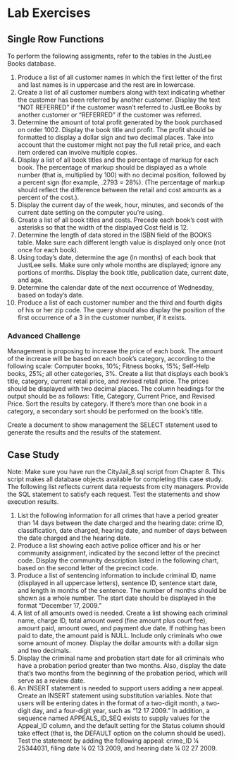 # Lab Exercises

## Single Row Functions

To perform the following assigments, refer to the tables in the JustLee
Books database.

1. Produce a list of all customer names in which the first letter of the first and last names is in uppercase and the rest are in lowercase.
2. Create a list of all customer numbers along with text indicating whether the customer has been referred by another customer. Display the text “NOT REFERRED” if the customer wasn’t referred to JustLee Books by another customer or “REFERRED” if the customer was referred.
3. Determine the amount of total profit generated by the book purchased on order 1002. Display the book title and profit. The profit should be formatted to display a dollar sign and two decimal places. Take into account that the customer might not pay the full retail price, and each item ordered can involve multiple copies.
4. Display a list of all book titles and the percentage of markup for each book. The percentage of markup should be displayed as a whole number (that is, multiplied by 100) with no decimal position, followed by a percent sign (for example, .2793 = 28%). (The percentage of markup should reflect the difference between the retail and cost amounts as a percent of the cost.).
5. Display the current day of the week, hour, minutes, and seconds of the current date setting on the computer you’re using.
6. Create a list of all book titles and costs. Precede each book’s cost with asterisks so that the width of the displayed Cost field is 12.
7. Determine the length of data stored in the ISBN field of the BOOKS table. Make sure each different length value is displayed only once (not once for each book).
8. Using today’s date, determine the age (in months) of each book that JustLee sells. Make sure only whole months are displayed; ignore any portions of months. Display the book title, publication date, current date, and age.
9. Determine the calendar date of the next occurrence of Wednesday, based on today’s date.
10. Produce a list of each customer number and the third and fourth digits of his or her zip code. The query should also display the position of the first occurrence of a 3 in the customer number, if it exists.

### Advanced Challenge

Management is proposing to increase the price of each book. The amount
of the increase will be based on each book’s category, according to the
following scale: Computer books, 10%; Fitness books, 15%; Self-Help
books, 25%; all other categories, 3%. Create a list that displays each
book’s title, category, current retail price, and revised retail price.
The prices should be displayed with two decimal places. The column
headings for the output should be as follows: Title, Category, Current
Price, and Revised Price. Sort the results by category. If there’s more
than one book in a category, a secondary sort should be performed on the
book’s title.

Create a document to show management the SELECT statement used to
generate the results and the results of the statement.

## Case Study

Note: Make sure you have run the CityJail_8.sql script from Chapter 8.
This script makes all database objects available for completing this
case study. The following list reflects current data requests from city
managers. Provide the SQL statement to satisfy each request. Test the
statements and show execution results.

1. List the following information for all crimes that have a period
greater than 14 days between the date charged and the hearing date:
crime ID, classification, date charged, hearing date, and number of
days between the date charged and the hearing date.
2. Produce a list showing each active police officer and his or her
community assignment, indicated by the second letter of the precinct
code. Display the community description listed in the following
chart, based on the second letter of the precinct code.
3. Produce a list of sentencing information to include criminal ID,
name (displayed in all uppercase letters), sentence ID, sentence
start date, and length in months of the sentence. The number of
months should be shown as a whole number. The start date should be
displayed in the format “December 17, 2009.”
4. A list of all amounts owed is needed. Create a list showing each
criminal name, charge ID, total amount owed (fine amount plus court
fee), amount paid, amount owed, and payment due date. If nothing has
been paid to date, the amount paid is NULL. Include only criminals
who owe some amount of money. Display the dollar amounts with a
dollar sign and two decimals.
5. Display the criminal name and probation start date for all criminals
who have a probation period greater than two months. Also, display
the date that’s two months from the beginning of the probation
period, which will serve as a review date.
6. An INSERT statement is needed to support users adding a new appeal.
Create an INSERT statement using substitution variables. Note that
users will be entering dates in the format of a two-digit month, a
two-digit day, and a four-digit year, such as “12 17 2009.” In
addition, a sequence named APPEALS_ID_SEQ exists to supply values
for the Appeal_ID column, and the default setting for the Status
column should take effect (that is, the DEFAULT option on the column
should be used). Test the statement by adding the following appeal: crime_ID ¼ 25344031, filing date ¼ 02 13 2009, and hearing date ¼ 02 27 2009.

